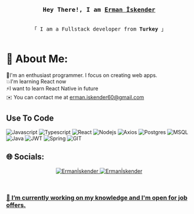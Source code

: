 <h3 align="center">
        <samp> Hey There!, I am
                <b><a target="_blank" href="https://ermaniskender.com">Erman İskender</a></b>
        </samp>
</h3>

<p align="center"> 
  <samp>
    <br>
    「 I am a Fullstack developer from <b>Turkey</b> 」
    <br>
    <br>
  </samp>
</p>

# 💫 About Me:

🌱I'm an enthusiast programmer. I focus on creating web apps.<br>💥I'm learning React now<br>⚡I want to learn React Native in future<br> ✉️ You can contact me at erman.iskender60@gmail.com<br>

## Use To Code


![Javascript](https://img.shields.io/badge/Javascript-F0DB4F?style=for-the-badge&labelColor=black&logo=javascript&logoColor=F0DB4F)
![Typescript](https://img.shields.io/badge/TypeScript-007ACC?style=for-the-badge&logo=typescript&logoColor=white)
![React](https://img.shields.io/badge/-React-61DBFB?style=for-the-badge&labelColor=black&logo=react&logoColor=61DBFB)
![Nodejs](https://img.shields.io/badge/Nodejs-3C873A?style=for-the-badge&labelColor=black&logo=node.js&logoColor=3C873A)
![Axios](https://img.shields.io/badge/axios-671ddf?&style=for-the-badge&logo=axios&logoColor=white)
![Postgres](https://img.shields.io/badge/postgres-%23316192.svg?style=for-the-badge&logo=postgresql&logoColor=white)
![MSQL](https://img.shields.io/badge/Microsoft%20SQL%20Server-CC2927?style=for-the-badge&logo=microsoft%20sql%20server&logoColor=white)
![Java](https://img.shields.io/badge/java-%23ED8B00.svg?style=for-the-badge&logo=openjdk&logoColor=white)
![JWT](https://img.shields.io/badge/JWT-black?style=for-the-badge&logo=JSON%20web%20tokens)
![Spring](https://img.shields.io/badge/spring-%236DB33F.svg?style=for-the-badge&logo=spring&logoColor=white)
![GIT](https://img.shields.io/badge/GIT-E44C30?style=for-the-badge&logo=git&logoColor=white)


## 🌐 Socials:
<p align="center">
 <a href="https://www.linkedin.com/in/erman-iskender-924442211/" target="_blank">
  <img src="https://img.shields.io/badge/LinkedIn-0077B5?style=for-the-badge&logo=linkedin&logoColor=white" alt="Ermanİskender"/>
 </a>
 <a href="https://instagram.com/ermaniskender" target="_blank">
  <img src="https://img.shields.io/badge/Instagram-fe4164?style=for-the-badge&logo=instagram&logoColor=white" alt="Ermanİskender" />
</p>
<br/>

### 🔭 I’m currently working on my knowledge and I'm open for job offers.
